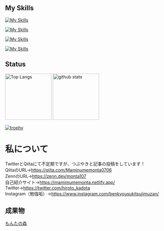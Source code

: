 ## My Skills

[![My Skills](https://skillicons.dev/icons?i=go,py,js,html,css)](https://skillicons.dev)

[![My Skills](https://skillicons.dev/icons?i=vue,nuxt,react,ts,scss)](https://skillicons.dev)

[![My Skills](https://skillicons.dev/icons?i=figma,googlecloud,vscode,vite,jquery)](https://skillicons.dev)

[![My Skills](https://skillicons.dev/icons?i=docker,postgres,mysql,git,github)](https://skillicons.dev)


## Status

<p align="left"> 
  <img alt="Top Langs" height="150px" src="https://github-readme-stats.vercel.app/api/top-langs/?username=Hiroto0706&layout=compact&show_icons=true&theme=onedark" />
  <img alt="github stats" height="150px" src="https://github-readme-stats.vercel.app/api?username=Hiroto0706&theme=onedark&show_icons=ture" />
</p>

[![trophy](https://github-profile-trophy.vercel.app/?username=Hiroto0706&theme=onedark&column=7
)](https://github.com/ryo-ma/github-profile-trophy)


# 私について
TwitterとQiitaにて不定期ですが、つぶやきと記事の投稿をしています！<br>
QiitaのURL→https://qiita.com/Maminumemonta0706<br>
ZennのURL→https://zenn.dev/monta107<br>
自己紹介サイト→https://mamimumemonta.netlify.app/<br>
Twitter→https://twitter.com/hiroto_kadota<br>
Instagram（勉強垢）→https://www.instagram.com/benkyousukitsujimuzan/<br>

## 成果物
[もんたの森](https://montanomori.netlify.app/)
